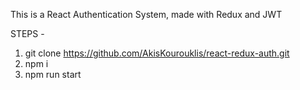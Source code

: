 This is a React Authentication System, made with Redux and JWT

STEPS -
1) git clone https://github.com/AkisKourouklis/react-redux-auth.git
2) npm i
3) npm run start
